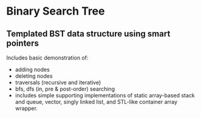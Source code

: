 # Binary Search Tree 
## Templated BST data structure using smart pointers

Includes basic demonstration of:
* adding nodes
* deleting nodes
* traversals (recursive and iterative)
* bfs, dfs (in, pre & post-order) searching
* includes simple supporting implementations of static array-based stack and queue, vector, singly linked list, and STL-like container array wrapper.
